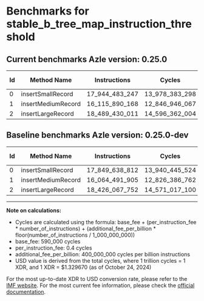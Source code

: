 # Benchmarks for stable_b_tree_map_instruction_threshold

## Current benchmarks Azle version: 0.25.0

| Id  | Method Name        | Instructions   | Cycles         | USD           | USD/Million Calls | Change                               |
| --- | ------------------ | -------------- | -------------- | ------------- | ----------------- | ------------------------------------ |
| 0   | insertSmallRecord  | 17_944_483_247 | 13_978_383_298 | $0.0185866369 | $18_586.63        | <font color="red">+94_844_435</font> |
| 1   | insertMediumRecord | 16_115_890_168 | 12_846_946_067 | $0.0170821988 | $17_082.19        | <font color="red">+51_398_263</font> |
| 2   | insertLargeRecord  | 18_489_430_011 | 14_596_362_004 | $0.0194083447 | $19_408.34        | <font color="red">+63_362_259</font> |

## Baseline benchmarks Azle version: 0.25.0-dev

| Id  | Method Name        | Instructions   | Cycles         | USD           | USD/Million Calls |
| --- | ------------------ | -------------- | -------------- | ------------- | ----------------- |
| 0   | insertSmallRecord  | 17_849_638_812 | 13_940_445_524 | $0.0185361922 | $18_536.19        |
| 1   | insertMediumRecord | 16_064_491_905 | 12_826_386_762 | $0.0170548617 | $17_054.86        |
| 2   | insertLargeRecord  | 18_426_067_752 | 14_571_017_100 | $0.0193746443 | $19_374.64        |

---

**Note on calculations:**

- Cycles are calculated using the formula: base_fee + (per_instruction_fee \* number_of_instructions) + (additional_fee_per_billion \* floor(number_of_instructions / 1_000_000_000))
- base_fee: 590_000 cycles
- per_instruction_fee: 0.4 cycles
- additional_fee_per_billion: 400_000_000 cycles per billion instructions
- USD value is derived from the total cycles, where 1 trillion cycles = 1 XDR, and 1 XDR = $1.329670 (as of October 24, 2024)

For the most up-to-date XDR to USD conversion rate, please refer to the [IMF website](https://www.imf.org/external/np/fin/data/rms_sdrv.aspx).
For the most current fee information, please check the [official documentation](https://internetcomputer.org/docs/current/developer-docs/gas-cost#execution).
